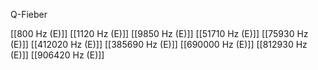 Q-Fieber

[[800 Hz (E)]]
[[1120 Hz (E)]]
[[9850 Hz (E)]]
[[51710 Hz (E)]]
[[75930 Hz (E)]]
[[412020 Hz (E)]]
[[385690 Hz (E)]]
[[690000 Hz (E)]]
[[812930 Hz (E)]]
[[906420 Hz (E)]]